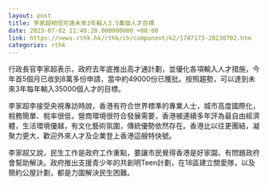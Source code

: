 ```yaml
---
layout: post
title: 李家超相信可達未來3年輸人3.5萬個人才目標
date: 2023-07-02 11:40:28.000000000 +08:00
link: https://news.rthk.hk/rthk/ch/component/k2/1707173-20230702.htm
categories: rthk
---
```


行政長官李家超表示，政府去年底推出高才通計劃，並優化各項輸入人才措施，今年首5個月已收到8萬多份申請，當中約49000份已獲批。按照趨勢，可以達到未來3年每年輸入35000個人才的目標。

李家超李接受央視專訪時說，香港有符合世界標準的專業人士，城市高度國際化，稅務簡單、稅率很低，營商環境很符合發展需要，香港被連續多年評為最自由經濟體，生活環境優越，有文化藝術氛圍，傳統優勢依然存在。香港比以往更團結，凝聚力更大，歡迎外來人才及企業登上香港這艘特快號。

李家超又說，民生工作是政府工作重點，要讓市民覺得香港是好家園，有問題政府會幫助解決。政府推出支援青少年的共創明Teen計劃，在18區建立關愛隊，以及簡約公屋計劃，都是力圖解決民生困難。

